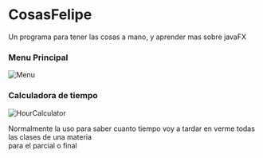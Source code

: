 # CosasFelipe

Un programa para tener las cosas a mano, y aprender mas sobre javaFX

### Menu Principal
![Menu](https://user-images.githubusercontent.com/64708520/207945566-2eb329da-7319-4fa9-b758-75c1967e9e57.png)

### Calculadora de tiempo
![HourCalculator](https://user-images.githubusercontent.com/64708520/207946481-bc843b55-b68a-409e-9986-6ad482507ef0.png)

Normalmente la uso para saber cuanto tiempo voy a tardar en verme todas las clases de una materia \
para el parcial o final
